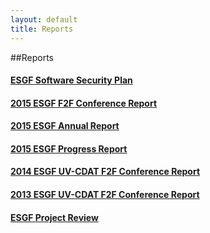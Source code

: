 ```yaml
---
layout: default
title: Reports
---
```


##Reports

#### <a href="media/pdf/ESGF-Software-Security-Plan-V1.0.pdf" target="_blank"> ESGF Software Security Plan </a>

#### <a href="media/pdf/2015-ESGF_F2FConference_report_web.pdf" target="_blank">2015 ESGF F2F Conference Report </a>

#### <a href="media/pdf/2015-ESGF-Progress-Report-v1.pdf" target="_blank">2015 ESGF Annual Report</a>

#### <a href="media/pdf/2015-ESGF-Progress-Report.pdf" target="_blank">2015 ESGF Progress Report</a>

#### <a href="http://aims-group.github.io/pdf/2014-ESGF_UV-CDAT_Conference_Report.pdf" target="_blank">2014 ESGF UV-CDAT F2F Conference Report </a>

#### <a href="http://uvcdat.llnl.gov/pdf/ESGF_UV-CDAT_Meeting_Report_December2013.pdf" target="_blank">2013 ESGF UV-CDAT F2F Conference Report </a>

#### <a href="media/pdf/esgf-project-review.pdf" target="_blank">ESGF Project Review</a>
